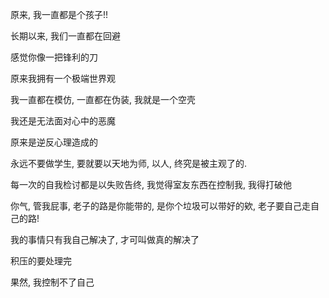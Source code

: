 原来, 我一直都是个孩子!! 



长期以来, 我们一直都在回避



感觉你像一把锋利的刀



原来我拥有一个极端世界观



我一直都在模仿, 一直都在伪装, 我就是一个空壳



我还是无法面对心中的恶魔



原来是逆反心理造成的



永远不要做学生, 要就要以天地为师, 以人, 终究是被主观了的.



每一次的自我检讨都是以失败告终, 我觉得室友东西在控制我, 我得打破他



你气, 管我屁事, 老子的路是你能带的, 是你个垃圾可以带好的欸, 老子要自己走自己的路!



我的事情只有我自己解决了, 才可叫做真的解决了



积压的要处理完



果然, 我控制不了自己

